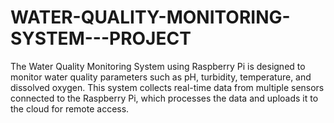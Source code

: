 # WATER-QUALITY-MONITORING-SYSTEM---PROJECT
The Water Quality Monitoring System using Raspberry Pi is designed to monitor water quality parameters such as pH, turbidity, temperature, and dissolved oxygen. This system collects real-time data from multiple sensors connected to the Raspberry Pi, which processes the data and uploads it to the cloud for remote access. 
